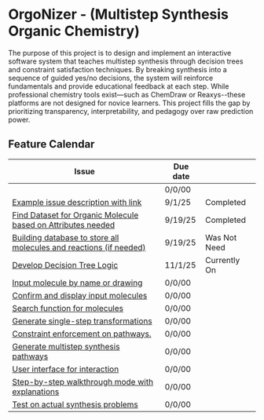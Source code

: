 # OrgoNizer - (Multistep Synthesis Organic Chemistry)
The purpose of this project is to design and implement an interactive software system that teaches multistep synthesis through decision trees and constraint satisfaction techniques. By breaking synthesis into a sequence of guided yes/no decisions, the system will reinforce fundamentals and provide educational feedback at each step. 
While professional chemistry tools exist—such as ChemDraw or Reaxys--these platforms are not designed for novice learners. This project fills the gap by prioritizing transparency, interpretability, and pedagogy over raw prediction power.


## Feature Calendar

| **Issue** | **Due date** | |
| --------- | ------------ | -- |
| []() | 0/0/00 | |
| [Example issue description with link](https://github.com/hmm34/example-annotated-bibliography/issues/1) | 9/1/25 |Completed|
| [Find Dataset for Organic Molecule based on Attributes needed](https://github.com/rbrooks27/JuniorIS/issues/1) | 9/19/25 |Completed|
| [Building database to store all molecules and reactions (if needed)](https://github.com/hmm34/example-annotated-bibliography/issues/1) | 9/19/25 |Was Not Need|
| [Develop Decision Tree Logic](https://github.com/rbrooks27/JuniorIS/issues/3) | 11/1/25 | Currently On|
| [Input molecule by name or drawing](https://github.com/rbrooks27/JuniorIS/issues/4) | 0/0/00 | |
| [Confirm and display input molecules](https://github.com/rbrooks27/JuniorIS/issues/5) | 0/0/00 | |
| [Search function for molecules](https://github.com/rbrooks27/JuniorIS/issues/6) | 0/0/00 | |
| [Generate single-step transformations](https://github.com/rbrooks27/JuniorIS/issues/7) | 0/0/00 | |
| [Constraint enforcement on pathways.](https://github.com/rbrooks27/JuniorIS/issues/8) | 0/0/00 | |
| [Generate multistep synthesis pathways](https://github.com/rbrooks27/JuniorIS/issues/9) | 0/0/00 | |
| [User interface for interaction](https://github.com/rbrooks27/JuniorIS/issues/10) | 0/0/00 | |
| [Step-by-step walkthrough mode with explanations](https://github.com/rbrooks27/JuniorIS/issues/11) | 0/0/00 | |
| [Test on actual synthesis problems](https://github.com/rbrooks27/JuniorIS/issues/12) | 0/0/00 | |
